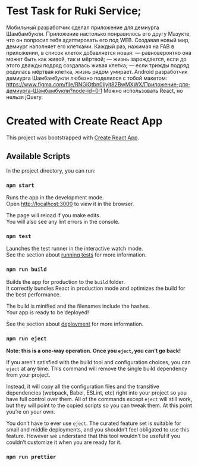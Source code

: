 # Test Task for Ruki Service;

Мобильный разработчик сделал приложение для демиурга Шамбамбукли. Приложение настолько понравилось его другу Мазукте, что он попросил тебя адаптировать его под WEB.  Создавая новый мир, демиург наполняет его клетками. Каждый раз, нажимая на FAB в приложении, в список клеток добавляется новая:  — равновероятно она может быть как живой, так и мёртвой;  — жизнь зарождается, если до этого дважды подряд создалась живая клетка;  — если трижды подряд родилась мёртвая клетка, жизнь рядом умирает.  Android разработчик демиурга Шамбамбукли любезно поделился с тобой макетом: https://www.figma.com/file/RNGiOtbn0Iiyjt82BwMXWX/Приложение-для-демиурга-Шамбамбукли?node-id=0:1  Можно использовать React, но нельзя jQuery.

# Created with Create React App

This project was bootstrapped with [Create React App](https://github.com/facebook/create-react-app).

## Available Scripts

In the project directory, you can run:

### `npm start`

Runs the app in the development mode.\
Open [http://localhost:3000](http://localhost:3000) to view it in the browser.

The page will reload if you make edits.\
You will also see any lint errors in the console.

### `npm test`

Launches the test runner in the interactive watch mode.\
See the section about [running tests](https://facebook.github.io/create-react-app/docs/running-tests) for more information.

### `npm run build`

Builds the app for production to the `build` folder.\
It correctly bundles React in production mode and optimizes the build for the best performance.

The build is minified and the filenames include the hashes.\
Your app is ready to be deployed!

See the section about [deployment](https://facebook.github.io/create-react-app/docs/deployment) for more information.

### `npm run eject`

**Note: this is a one-way operation. Once you `eject`, you can’t go back!**

If you aren’t satisfied with the build tool and configuration choices, you can `eject` at any time. This command will remove the single build dependency from your project.

Instead, it will copy all the configuration files and the transitive dependencies (webpack, Babel, ESLint, etc) right into your project so you have full control over them. All of the commands except `eject` will still work, but they will point to the copied scripts so you can tweak them. At this point you’re on your own.

You don’t have to ever use `eject`. The curated feature set is suitable for small and middle deployments, and you shouldn’t feel obligated to use this feature. However we understand that this tool wouldn’t be useful if you couldn’t customize it when you are ready for it.

### `npm run prettier`
